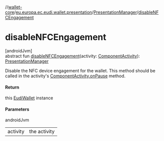 //[wallet-core](../../../index.md)/[eu.europa.ec.eudi.wallet.presentation](../index.md)/[PresentationManager](index.md)/[disableNFCEngagement](disable-n-f-c-engagement.md)

# disableNFCEngagement

[androidJvm]\
abstract fun [disableNFCEngagement](disable-n-f-c-engagement.md)(activity: [ComponentActivity](https://developer.android.com/reference/kotlin/androidx/activity/ComponentActivity.html)): [PresentationManager](index.md)

Disable the NFC device engagement for the wallet. This method should be called in the activity's [ComponentActivity.onPause](https://developer.android.com/reference/kotlin/androidx/activity/ComponentActivity.html#onpause) method.

#### Return

this [EudiWallet](../../eu.europa.ec.eudi.wallet/-eudi-wallet/index.md) instance

#### Parameters

androidJvm

| | |
|---|---|
| activity | the activity |
